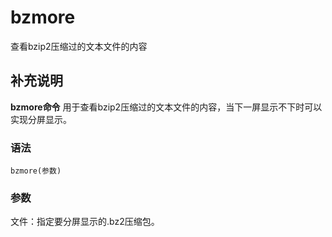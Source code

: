 bzmore
===

查看bzip2压缩过的文本文件的内容

## 补充说明

**bzmore命令** 用于查看bzip2压缩过的文本文件的内容，当下一屏显示不下时可以实现分屏显示。

### 语法  

```
bzmore(参数)
```

### 参数  

文件：指定要分屏显示的.bz2压缩包。


